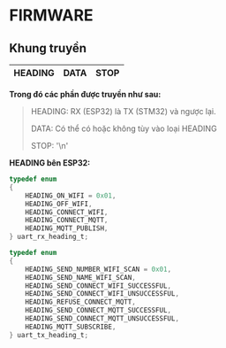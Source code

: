 # FIRMWARE

## Khung truyền


HEADING | DATA | STOP |
--------|------|------|

**Trong đó các phần được truyền như sau:**

> HEADING: RX (ESP32) là TX (STM32) và ngược lại.
> 
> DATA: Có thể có hoặc không tùy vào loại HEADING
> 
> STOP: '\n'

**HEADING bên ESP32:**

```c
typedef enum 
{
    HEADING_ON_WIFI = 0x01,
    HEADING_OFF_WIFI,
    HEADING_CONNECT_WIFI,
    HEADING_CONNECT_MQTT,
    HEADING_MQTT_PUBLISH,
} uart_rx_heading_t;

typedef enum
{
    HEADING_SEND_NUMBER_WIFI_SCAN = 0x01,
    HEADING_SEND_NAME_WIFI_SCAN,
    HEADING_SEND_CONNECT_WIFI_SUCCESSFUL,
    HEADING_SEND_CONNECT_WIFI_UNSUCCESSFUL,
    HEADING_REFUSE_CONNECT_MQTT,
    HEADING_SEND_CONNECT_MQTT_SUCCESSFUL,
    HEADING_SEND_CONNECT_MQTT_UNSUCCESSFUL,
    HEADING_MQTT_SUBSCRIBE,
} uart_tx_heading_t;
```
